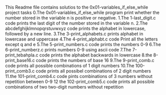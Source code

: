 This Readme file contains solutios to the 0x01-variables_if_else_while project tasks
0.The 0x01-variables_if_else_while program print whether the number stored in the variable n is positive or negative.
1.The 1-last_digit.c code prints the last digit of the number stored in the variable n.
2.The abcdefghijklmnopqrstuvwxyz code prints the alphabet in lowercase, followed by a new line.
3.The 3-print_alphabets.c prints alphabet in lowercase and uppercase
4.The 4-print_alphabt.c code Print all the letters except q and e
5.The 5-print_numbers.c code prints the numbers 0-9
6.The 6-print_numberz.c prints numbers 0-9 using ascii code
7.The 7-print_tebahpla.c code prints the alphabet backwards in lowercase
8.the 8-print_base16.c code prints the numbers of base 16
9.The 9-print_comb.c code prints all possible combinations of 1 digit numbers
10.The 100-print_comb3.c code prints all possibel combinations of 2 digit numbers
11.the 101-print_comb4.c code pints combinations of 3 numbers without repetition between 0-9
12 the 102-print_comb5.c code prints all possible combinations of two two-digit numbers without repetition